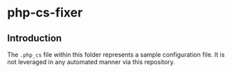 # php-cs-fixer

## Introduction

The `.php_cs` file within this folder represents a sample configuration file. It is not leveraged in any automated manner via this repository.